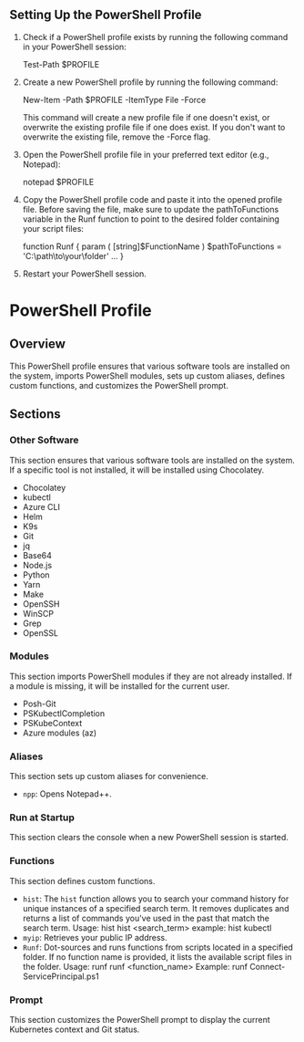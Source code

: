 ## Setting Up the PowerShell Profile

1. Check if a PowerShell profile exists by running the following command in your PowerShell session:

   Test-Path $PROFILE
   
2. Create a new PowerShell profile by running the following command:

   New-Item -Path $PROFILE -ItemType File -Force

   This command will create a new profile file if one doesn't exist, or overwrite the existing profile file if one does exist. 
   If you don't want to overwrite the existing file, remove the -Force flag.
   
3. Open the PowerShell profile file in your preferred text editor (e.g., Notepad):

   notepad $PROFILE

4. Copy the PowerShell profile code and paste it into the opened profile file. 
   Before saving the file, make sure to update the pathToFunctions variable in the Runf function to point to the desired folder containing your script files:
   
   function Runf {
    param (
        [string]$FunctionName
    )
    $pathToFunctions = 'C:\path\to\your\folder'
    ...
}

5. Restart your PowerShell session.

# PowerShell Profile

## Overview

This PowerShell profile ensures that various software tools are installed on the system, imports PowerShell modules, sets up custom aliases, defines custom functions, and customizes the PowerShell prompt.

## Sections

### Other Software

This section ensures that various software tools are installed on the system. If a specific tool is not installed, it will be installed using Chocolatey.

- Chocolatey
- kubectl
- Azure CLI
- Helm
- K9s
- Git
- jq
- Base64
- Node.js
- Python
- Yarn
- Make
- OpenSSH
- WinSCP
- Grep
- OpenSSL

### Modules

This section imports PowerShell modules if they are not already installed. If a module is missing, it will be installed for the current user.

- Posh-Git
- PSKubectlCompletion
- PSKubeContext
- Azure modules (az)

### Aliases

This section sets up custom aliases for convenience.

- `npp`: Opens Notepad++.

### Run at Startup

This section clears the console when a new PowerShell session is started.

### Functions

This section defines custom functions.

- `hist`: The `hist` function allows you to search your command history for unique instances of a specified search term.
          It removes duplicates and returns a list of commands you've used in the past that match the search term.
          Usage:
          hist
          hist <search_term>
          example: 
          hist kubectl
- `myip`: Retrieves your public IP address.
- `Runf`: Dot-sources and runs functions from scripts located in a specified folder. If no function name is provided, it lists the available script files in the folder.
          Usage:
          runf
          runf <function_name>
          Example:
          runf Connect-ServicePrincipal.ps1
### Prompt

This section customizes the PowerShell prompt to display the current Kubernetes context and Git status.
